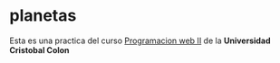 # planetas
Esta es una practica del curso [Programacion web II](https://av-exactas.ucc.mx/course/view.php?id=165#section-1) de la **Universidad Cristobal Colon**




